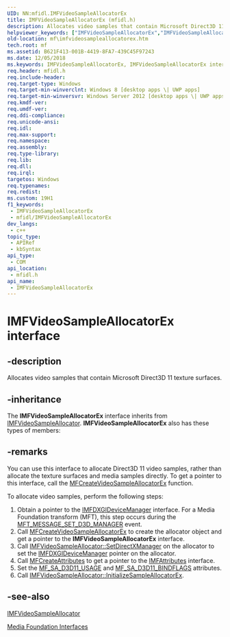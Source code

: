 ```yaml
---
UID: NN:mfidl.IMFVideoSampleAllocatorEx
title: IMFVideoSampleAllocatorEx (mfidl.h)
description: Allocates video samples that contain Microsoft Direct3D 11 texture surfaces.
helpviewer_keywords: ["IMFVideoSampleAllocatorEx","IMFVideoSampleAllocatorEx interface [Media Foundation]","IMFVideoSampleAllocatorEx interface [Media Foundation]","described","mf.imfvideosampleallocatorex","mfidl/IMFVideoSampleAllocatorEx"]
old-location: mf\imfvideosampleallocatorex.htm
tech.root: mf
ms.assetid: B621F413-001B-4419-8FA7-439C45F97243
ms.date: 12/05/2018
ms.keywords: IMFVideoSampleAllocatorEx, IMFVideoSampleAllocatorEx interface [Media Foundation], IMFVideoSampleAllocatorEx interface [Media Foundation],described, mf.imfvideosampleallocatorex, mfidl/IMFVideoSampleAllocatorEx
req.header: mfidl.h
req.include-header: 
req.target-type: Windows
req.target-min-winverclnt: Windows 8 [desktop apps \| UWP apps]
req.target-min-winversvr: Windows Server 2012 [desktop apps \| UWP apps]
req.kmdf-ver: 
req.umdf-ver: 
req.ddi-compliance: 
req.unicode-ansi: 
req.idl: 
req.max-support: 
req.namespace: 
req.assembly: 
req.type-library: 
req.lib: 
req.dll: 
req.irql: 
targetos: Windows
req.typenames: 
req.redist: 
ms.custom: 19H1
f1_keywords:
 - IMFVideoSampleAllocatorEx
 - mfidl/IMFVideoSampleAllocatorEx
dev_langs:
 - c++
topic_type:
 - APIRef
 - kbSyntax
api_type:
 - COM
api_location:
 - mfidl.h
api_name:
 - IMFVideoSampleAllocatorEx
---
```


# IMFVideoSampleAllocatorEx interface


## -description

Allocates video samples that contain Microsoft Direct3D 11 texture surfaces.

## -inheritance

The <b>IMFVideoSampleAllocatorEx</b> interface inherits from <a href="/windows/desktop/api/mfidl/nn-mfidl-imfvideosampleallocator">IMFVideoSampleAllocator</a>. <b>IMFVideoSampleAllocatorEx</b> also has these types of members:

## -remarks

You can use this interface to allocate Direct3D 11 video samples, rather than allocate the texture surfaces and media samples directly. To get a pointer to this interface, call the <a href="/windows/desktop/api/mfapi/nf-mfapi-mfcreatevideosampleallocatorex">MFCreateVideoSampleAllocatorEx</a> function. 

To allocate video samples, perform the following steps:

<ol>
<li>Obtain a pointer to the <a href="/windows/desktop/api/mfobjects/nn-mfobjects-imfdxgidevicemanager">IMFDXGIDeviceManager</a> interface. For a Media Foundation transform (MFT), this step occurs during the <a href="/windows/desktop/medfound/mft-message-set-d3d-manager">MFT_MESSAGE_SET_D3D_MANAGER</a> event.</li>
<li>Call <a href="/windows/desktop/api/mfapi/nf-mfapi-mfcreatevideosampleallocatorex">MFCreateVideoSampleAllocatorEx</a> to create the allocator object and get a pointer to the <b>IMFVideoSampleAllocatorEx</b> interface.</li>
<li>Call <a href="/windows/desktop/api/mfidl/nf-mfidl-imfvideosampleallocator-setdirectxmanager">IMFVideoSampleAllocator::SetDirectXManager</a> on the allocator to set the <a href="/windows/desktop/api/mfobjects/nn-mfobjects-imfdxgidevicemanager">IMFDXGIDeviceManager</a> pointer on the allocator.</li>
<li>Call <a href="/windows/desktop/api/mfapi/nf-mfapi-mfcreateattributes">MFCreateAttributes</a> to get a pointer to the <a href="/windows/desktop/api/mfobjects/nn-mfobjects-imfattributes">IMFAttributes</a> interface.</li>
<li>Set the <a href="/windows/desktop/medfound/mf-sa-d3d11-usage">MF_SA_D3D11_USAGE</a> and <a href="/windows/desktop/medfound/mf-sa-d3d11-bindflags">MF_SA_D3D11_BINDFLAGS</a> attributes.</li>
<li>Call <a href="/windows/desktop/api/mfidl/nf-mfidl-imfvideosampleallocatorex-initializesampleallocatorex">IMFVideoSampleAllocator::InitializeSampleAllocatorEx</a>.</li>
</ol>

## -see-also

<a href="/windows/desktop/api/mfidl/nn-mfidl-imfvideosampleallocator">IMFVideoSampleAllocator</a>



<a href="/windows/desktop/medfound/media-foundation-interfaces">Media Foundation Interfaces</a>
